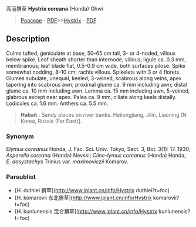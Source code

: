 高丽猬草 **Hystrix coreana** (Honda) Ohwi

> [Poaceae](http://www.iplant.cn/info/Poaceae?t=foc) - [PDF](http://www.iplant.cn/foc/pdf/Poaceae.pdf)>>[Hystrix](http://www.iplant.cn/info/Hystrix?t=foc) - [PDF](http://www.iplant.cn/foc/pdf/Hystrix.pdf)

## Description

Culms tufted, geniculate at base, 50–65 cm tall, 3- or 4-noded, villous below spike. Leaf sheath shorter than internode, villous; ligule ca. 0.3 mm, membranous; leaf blade flat, 0.5–0.9 cm wide, both surfaces pilose. Spike somewhat nodding, 8–10 cm; rachis villous. Spikelets with 3 or 4 florets. Glumes subulate, unequal, keeled, 3-veined, scabrous along veins, apex tapering into scabrous awn; proximal glume ca. 9 mm including awn; distal glume ca. 10 mm including awn. Lemma ca. 15 mm including awn, 5-veined, glabrous except near apex. Palea ca. 9 mm, ciliate along keels distally. Lodicules ca. 1.6 mm. Anthers ca. 5.5 mm.

> **Habait** : 
> Sandy places on river banks. Heilongjiang, Jilin, Liaoning [N Korea, Russia (Far East)].

### Synonym
*Elymus coreanus* Honda, J. Fac. Sci. Univ. Tokyo, Sect. 3, Bot. 3(1): 17. 1930; *Asperella coreana* (Honda) Nevski; *Cline-lymus coreanus* (Honda) Honda; *E. dasystachys* Trinius var. *maximoviczii* Komarov.

### Parsublist

* [H.  duthiei  猬草](http://www.iplant.cn/info/Hystrix duthiei?t=foc)
* [H.  komarovii  东北猬草](http://www.iplant.cn/info/Hystrix komarovii?t=foc)
* [H.  kunlunensis  昆仑猬草](http://www.iplant.cn/info/Hystrix kunlunensis?t=foc)

